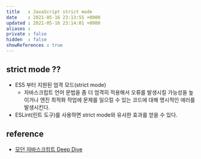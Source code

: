 ```yaml
---
title   : JavaScript strict mode
date    : 2021-05-16 23:13:55 +0900
updated : 2021-05-16 23:14:01 +0900
aliases : 
private : false
hidden  : false
showReferences : true
---
```

## strict mode ?? 
- ES5 부터 지원된 엄격 모드(strict mode)
	- 자바스크립트 언어 문법을 좀 더 엄격히 적용해서 오류를 발생시킬 가능성을 높이거나 엔진 최적화 작업에 문제를 일으킬 수 있는 코드에 대해 명시적인 에러를 발생시킨다.  
- ESLint(린트 도구)를 사용하면 strict mode와 유사한 효과를 얻을 수 있다. 

## reference
- [모던 자바스크립트 Deep Dive](http://www.kyobobook.co.kr/product/detailViewKor.laf?ejkGb=KOR&mallGb=KOR&barcode=9791158392239&orderClick=LEa&Kc=)